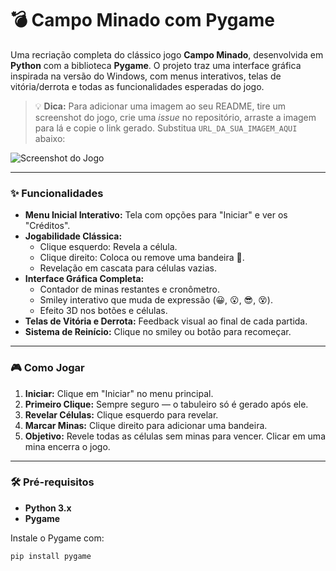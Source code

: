 # 💣 Campo Minado com Pygame

Uma recriação completa do clássico jogo **Campo Minado**, desenvolvida em **Python** com a biblioteca **Pygame**. O projeto traz uma interface gráfica inspirada na versão do Windows, com menus interativos, telas de vitória/derrota e todas as funcionalidades esperadas do jogo.

> 💡 **Dica:** Para adicionar uma imagem ao seu README, tire um screenshot do jogo, crie uma *issue* no repositório, arraste a imagem para lá e copie o link gerado. Substitua `URL_DA_SUA_IMAGEM_AQUI` abaixo:

![Screenshot do Jogo](URL_DA_SUA_IMAGEM_AQUI)

---

### ✨ Funcionalidades

- **Menu Inicial Interativo:** Tela com opções para "Iniciar" e ver os "Créditos".
- **Jogabilidade Clássica:**
  - Clique esquerdo: Revela a célula.
  - Clique direito: Coloca ou remove uma bandeira 🚩.
  - Revelação em cascata para células vazias.
- **Interface Gráfica Completa:**
  - Contador de minas restantes e cronômetro.
  - Smiley interativo que muda de expressão (😀, 😮, 😎, 😵).
  - Efeito 3D nos botões e células.
- **Telas de Vitória e Derrota:** Feedback visual ao final de cada partida.
- **Sistema de Reinício:** Clique no smiley ou botão para recomeçar.

---

### 🎮 Como Jogar

1. **Iniciar:** Clique em "Iniciar" no menu principal.
2. **Primeiro Clique:** Sempre seguro — o tabuleiro só é gerado após ele.
3. **Revelar Células:** Clique esquerdo para revelar.
4. **Marcar Minas:** Clique direito para adicionar uma bandeira.
5. **Objetivo:** Revele todas as células sem minas para vencer. Clicar em uma mina encerra o jogo.

---

### 🛠️ Pré-requisitos

- **Python 3.x**
- **Pygame**

Instale o Pygame com:

```bash
pip install pygame
```

